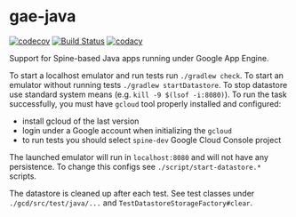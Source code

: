 # gae-java

[![codecov](https://codecov.io/gh/SpineEventEngine/gae-java/branch/master/graph/badge.svg)](https://codecov.io/gh/SpineEventEngine/gae-java)
[![Build Status](https://travis-ci.org/SpineEventEngine/gae-java.svg?branch=master)](https://travis-ci.org/SpineEventEngine/gae-java)
[![codacy](https://api.codacy.com/project/badge/Grade/fe24ec78520943afa038336d45db4513)](https://www.codacy.com/app/SpineEventEngine/gae-java?utm_source=github.com&amp;utm_medium=referral&amp;utm_content=SpineEventEngine/gae-java&amp;utm_campaign=Badge_Grade)

Support for Spine-based Java apps running under Google App Engine.

To start a localhost emulator and run tests run `./gradlew check`.
To start an emulator without running tests `./gradlew startDatastore`.
To stop datastore use standard system means (e.g. `kill -9 $(lsof -i:8080)`).
To run the task successfully, you must have `gcloud` tool properly
installed and configured: 
 - install gcloud of the last version
 - login under a Google account when initializing the `gcloud`
 - to run tests you should select `spine-dev` Google Cloud Console project
 
The launched emulator will run in `localhost:8080` and will not have any persistence.
To change this configs see `./script/start-datastore.*` scripts.

The datastore is cleaned up after each test.
See test classes under `./gcd/src/test/java/...` and `TestDatastoreStorageFactory#clear`.
